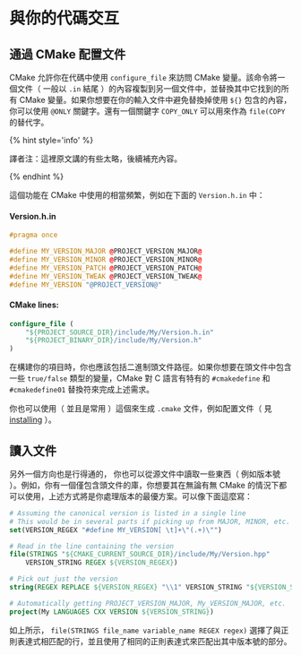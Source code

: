 # 與你的代碼交互

## 通過 CMake 配置文件

CMake 允許你在代碼中使用 `configure_file` 來訪問 CMake 變量。該命令將一個文件（ 一般以 `.in` 結尾 ）的內容複製到另一個文件中，並替換其中它找到的所有 CMake 變量。如果你想要在你的輸入文件中避免替換掉使用  `${}` 包含的內容，你可以使用 `@ONLY` 關鍵字。還有一個關鍵字 `COPY_ONLY` 可以用來作為 `file(COPY` 的替代字。

{% hint style='info' %}

譯者注：這裡原文講的有些太略，後續補充內容。

{% endhint %}

這個功能在 CMake 中使用的相當頻繁，例如在下面的 `Version.h.in`  中：

#### Version.h.in

```cpp
#pragma once

#define MY_VERSION_MAJOR @PROJECT_VERSION_MAJOR@
#define MY_VERSION_MINOR @PROJECT_VERSION_MINOR@
#define MY_VERSION_PATCH @PROJECT_VERSION_PATCH@
#define MY_VERSION_TWEAK @PROJECT_VERSION_TWEAK@
#define MY_VERSION "@PROJECT_VERSION@"
```

#### CMake lines:
```cmake
configure_file (
    "${PROJECT_SOURCE_DIR}/include/My/Version.h.in"
    "${PROJECT_BINARY_DIR}/include/My/Version.h"
)
```

在構建你的項目時，你也應該包括二進制頭文件路徑。如果你想要在頭文件中包含一些 `true/false` 類型的變量，CMake 對 C 語言有特有的 `#cmakedefine` 和 `#cmakedefine01` 替換符來完成上述需求。


你也可以使用（ 並且是常用 ）這個來生成 `.cmake` 文件，例如配置文件（ 見 [installing](https://cliutils.gitlab.io/modern-cmake/chapters/install/installing.html) ）。

## 讀入文件

另外一個方向也是行得通的， 你也可以從源文件中讀取一些東西（ 例如版本號 ）。例如，你有一個僅包含頭文件的庫，你想要其在無論有無 CMake 的情況下都可以使用，上述方式將是你處理版本的最優方案。可以像下面這麼寫：


```cmake
# Assuming the canonical version is listed in a single line
# This would be in several parts if picking up from MAJOR, MINOR, etc.
set(VERSION_REGEX "#define MY_VERSION[ \t]+\"(.+)\"")

# Read in the line containing the version
file(STRINGS "${CMAKE_CURRENT_SOURCE_DIR}/include/My/Version.hpp"
    VERSION_STRING REGEX ${VERSION_REGEX})

# Pick out just the version
string(REGEX REPLACE ${VERSION_REGEX} "\\1" VERSION_STRING "${VERSION_STRING}")

# Automatically getting PROJECT_VERSION_MAJOR, My_VERSION_MAJOR, etc.
project(My LANGUAGES CXX VERSION ${VERSION_STRING})
```

如上所示， `file(STRINGS file_name variable_name REGEX regex)` 選擇了與正則表達式相匹配的行，並且使用了相同的正則表達式來匹配出其中版本號的部分。
